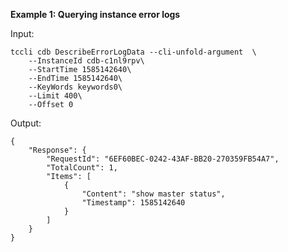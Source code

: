 **Example 1: Querying instance error logs**



Input: 

```
tccli cdb DescribeErrorLogData --cli-unfold-argument  \
    --InstanceId cdb-c1nl9rpv\
    --StartTime 1585142640\
    --EndTime 1585142640\
    --KeyWords keywords0\
    --Limit 400\
    --Offset 0
```

Output: 
```
{
    "Response": {
        "RequestId": "6EF60BEC-0242-43AF-BB20-270359FB54A7",
        "TotalCount": 1,
        "Items": [
            {
                "Content": "show master status",
                "Timestamp": 1585142640
            }
        ]
    }
}
```

